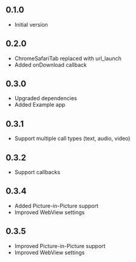 ## 0.1.0

- Initial version

## 0.2.0

- ChromeSafariTab replaced with url_launch
- Added onDownload callback

## 0.3.0

- Upgraded dependencies
- Added Example app

## 0.3.1

- Support multiple call types (text, audio, video)

## 0.3.2

- Support callbacks

## 0.3.4

- Added Picture-in-Picture support
- Improved WebView settings

## 0.3.5

- Improved Picture-in-Picture support
- Improved WebView settings
